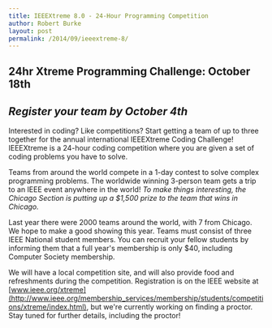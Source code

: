 ```yaml
---
title: IEEEXtreme 8.0 - 24-Hour Programming Competition
author: Robert Burke
layout: post
permalink: /2014/09/ieeextreme-8/
---
```


## 24hr Xtreme Programming Challenge: October 18th

## *Register your team by October 4th*

Interested in coding? Like competitions? Start getting a team of up to three together for the annual international IEEEXtreme Coding Challenge! IEEEXtreme is a 24-hour coding competition where you are given a set of coding problems you have to solve.

Teams from around the world compete in a 1-day contest to solve complex programming problems. The worldwide winning 3-person team gets a trip to an IEEE event anywhere in the world! *To make things interesting, the Chicago Section is putting up a $1,500 prize to the team that wins in Chicago.*

Last year there were 2000 teams around the world, with 7 from Chicago. We hope to make a good showing this year. Teams must consist of three IEEE National student members. You can recruit your fellow students by informing them that a full year's membership is only $40, including Computer Society membership.

We will have a local competition site, and will also provide food and refreshments during the competition. Registration is on the IEEE website at [www.ieee.org/xtreme](http://www.ieee.org/membership_services/membership/students/competitions/xtreme/index.html), but we're currently working on finding a proctor. Stay tuned for further details, including the proctor!
